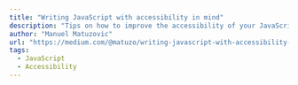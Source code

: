 ```yaml
---
title: "Writing JavaScript with accessibility in mind"
description: "Tips on how to improve the accessibility of your JavaScript components and provide users with more and better ways to interact with your website or web app."
author: "Manuel Matuzovic"
url: "https://medium.com/@matuzo/writing-javascript-with-accessibility-in-mind-a1f6a5f467b9"
tags:
  - JavaScript
  - Accessibility
---
```

